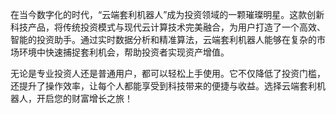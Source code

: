 在当今数字化的时代，“云端套利机器人”成为投资领域的一颗璀璨明星。这款创新科技产品，将传统投资模式与现代云计算技术完美融合，为用户打造了一个高效、智能的投资助手。通过实时数据分析和精准算法，云端套利机器人能够在复杂的市场环境中快速捕捉套利机会，帮助投资者实现资产增值。

无论是专业投资人还是普通用户，都可以轻松上手使用。它不仅降低了投资门槛，还提升了操作效率，让每个人都能享受到科技带来的便捷与收益。选择云端套利机器人，开启您的财富增长之旅！